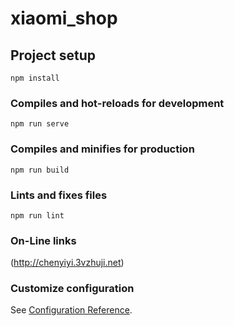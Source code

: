 # xiaomi_shop

## Project setup
```
npm install
```

### Compiles and hot-reloads for development
```
npm run serve
```

### Compiles and minifies for production
```
npm run build
```

### Lints and fixes files
```
npm run lint
```
### On-Line links
(http://chenyiyi.3vzhuji.net)

### Customize configuration
See [Configuration Reference](https://cli.vuejs.org/config/).
